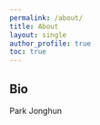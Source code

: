```yaml
---
permalink: /about/
title: About
layout: single
author_profile: true
toc: true
---
```


## Bio

Park Jonghun